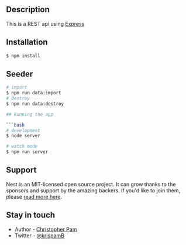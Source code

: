 ## Description
This is a REST api using [Express](https://expressjs.com/)

## Installation

```bash
$ npm install
```

## Seeder
```bash
# import 
$ npm run data:import
# destroy
$ npm run data:destroy 

## Running the app

```bash
# development
$ node server

# watch mode
$ npm run server


```

## Support

Nest is an MIT-licensed open source project. It can grow thanks to the sponsors and support by the amazing backers. If you'd like to join them, please [read more here](https://docs.nestjs.com/support).

## Stay in touch

- Author - [Christopher Pam](https://krispam.netlify.app)
- Twitter - [@krispamB](https://twitter.com/krispamB)

